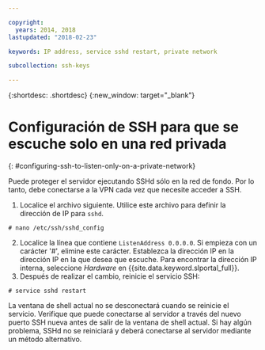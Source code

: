 ```yaml
---

copyright:
  years: 2014, 2018
lastupdated: "2018-02-23"

keywords: IP address, service sshd restart, private network

subcollection: ssh-keys

---
```


{:shortdesc: .shortdesc}
{:new_window: target="_blank"}

# Configuración de SSH para que se escuche solo en una red privada
{: #configuring-ssh-to-listen-only-on-a-private-network}

Puede proteger el servidor ejecutando SSHd sólo en la red de fondo. Por lo tanto, debe conectarse a la VPN cada vez que necesite acceder a SSH.

1. Localice el archivo siguiente. Utilice este archivo para definir la dirección de IP para `sshd`.
```
# nano /etc/ssh/sshd_config
```

2. Localice la línea que contiene `ListenAddress 0.0.0.0`. Si empieza con un carácter '#', elimine este carácter. Establezca la dirección IP en la dirección IP en la que desea que escuche. Para encontrar la dirección IP interna, seleccione *Hardware* en {{site.data.keyword.slportal_full}}.
3. Después de realizar el cambio, reinicie el servicio SSH:
```
# service sshd restart
```

La ventana de shell actual no se desconectará cuando se reinicie el servicio. Verifique que puede conectarse al servidor a través del nuevo puerto SSH nueva antes de salir de la ventana de shell actual. Si hay algún problema, SSHd no se reiniciará y deberá conectarse al servidor mediante un método alternativo.

